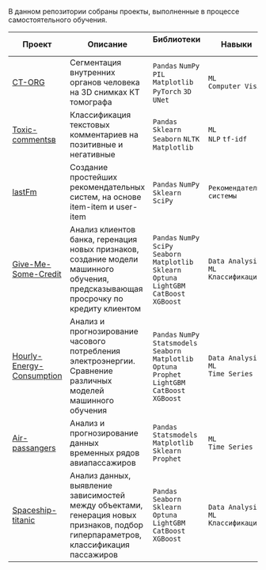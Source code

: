 В данном репозитории собраны проекты, выполненные в процессе самостоятельного обучения.

| Проект | Описание | Библиотеки &nbsp; &nbsp; | Навыки &nbsp; &nbsp; |
|---|---|---|---|
| [CT-ORG](СT-ORG) | Cегментация внутренних органов человека на 3D снимках КТ томографа | `Pandas` `NumPy` `PIL` `Matplotlib` `PyTorch` `3D UNet` | `ML`<br>`Computer Vision` |
| [Toxic-commentsв](Toxic-comments) | Классификация текстовых комментариев на позитивные и негативные |  `Pandas` `Sklearn` `Seaborn` `NLTK` `Matplotlib` | `ML`<br>`NLP` `tf-idf` |
| [lastFm](lastFm) | Создание простейших рекомендательных систем, на основе item-item и user-item  | `Pandas` `NumPy` `Sklearn` `SciPy` | `Рекомендательные системы` |
| [Give-Me-Some-Credit](Give-Me-Some-Credit) | Анализ клиентов банка, геренация новых признаков, создание модели машинного обучения, предсказывающая просрочку по кредиту клиентом | `Pandas` `NumPy` `SciPy` `Seaborn` `Matplotlib` `Sklearn` `Optuna` `LightGBM` `CatBoost` `XGBoost` | `Data Analysis`<br>`ML`<br>`Классификация` |
| [Hourly-Energy-Consumption](Hourly-Energy-Consumption) | Анализ и прогнозирование часового потребления электроэнергии. Cравнение различных моделей машинного обучения | `Pandas` `NumPy` `Statsmodels` `Seaborn` `Matplotlib` `Optuna` `Prophet` `LightGBM` `CatBoost` `XGBoost` | `Data Analysis`<br>`ML`<br>`Time Series` |
| [Air-passangers](Air-passengers) | Анализ и прогнозирование данных временных рядов авиапассажиров | `Pandas` `Statsmodels` `Matplotlib` `Sklearn` `Prophet` | `ML`<br>`Time Series` |
| [Spaceship-titanic](Spaceship-titanic) | Анализ данных, выявление зависимостей между объектами, генерация новых признаков, подбор гиперпараметров, классификация пассажиров | `Pandas` `Seaborn` `Sklearn` `Optuna` `LightGBM` `CatBoost` `XGBoost` | `Data Analysis`<br>`ML`<br>`Классификация` |
